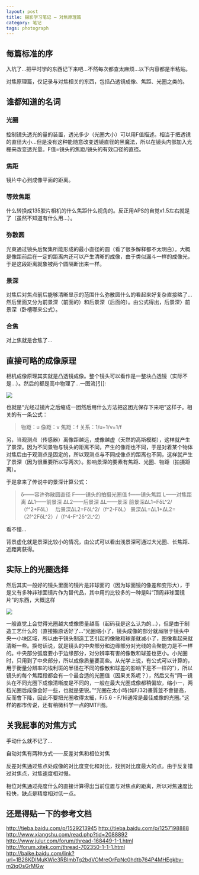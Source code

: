 ```yaml
---
layout: post
title: 摄影学习笔记 – 对焦原理篇
category: 笔记
tags: photograph
---
```

## 每篇标准的序

入坑了…把平时学的东西记下来吧…不然每次都查太麻烦…以下内容都是半粘贴。

对焦原理篇，仅记录与对焦相关的东西，包括凸透镜成像、焦距、光圈之类的。

## 谁都知道的名词

### 光圈

控制镜头透光的量的装置，透光多少（光圈大小）可以用F值描述。相当于把透镜的直径大小…但是没有这种能随意改变透镜直径的黑魔法，所以在镜头内部加入光栅来改变透光量。F值=镜头的焦距/镜头的有效口径的直径。

### 焦距

镜片中心到成像平面的距离。

### 等效焦距

什么转换成135胶片相机的什么焦距什么视角的。反正用APS的自觉x1.5左右就是了（虽然不知道有什么用…）。

### 弥散圆

光束通过镜头后聚集所能形成的最小直径的圆（看了很多解释都不太明白）。大概是像距前后在一定的距离内还可以产生清晰的成像，由于类似漏斗一样的成像光，于是这段距离就象被两个圆隔断出来一样。

### 景深

对焦后对焦点前后能够清晰显示的范围什么弥散圆什么的看起来好复杂直接略了…然后里面又分为前景深（前面的）和后景深（后面的）。由公式得出，后景深〉前景深（卧槽哪来公式）。

### 合焦

对上焦就是合焦了…

## 直接可略的成像原理

相机成像原理其实就是凸透镜成像。整个镜头可以看作是一整块凸透镜（实际不是…）。然后的都是高中物理了…一图流[引]:

![](http://ww4.sinaimg.cn/large/94fef42ejw1ea303m8s5uj20g405m749.jpg)

也就是“光经过镜片之后缩成一团然后用什么方法把这团光保存下来吧”这样子。相关的有一条公式：

> <div>
> 物距：u 
> 像距：v 
> 焦距：f 
> 关系：1/u+1/v=1/f
> </div>

另，当观测点（传感器）离像距越远，成像越虚（天然的高斯模糊），这样就产生了景深。因为不同景物与镜头的距离不同，产生的像距也不同，于是对着某个物体对焦后由于观测点是固定的，所以观测点与不同成像点的距离也不同，这样就产生了景深（因为很重要所以写两次）。影响景深的要素有焦距、光圈、物距（拍摄距离）。

于是拿来了传说中的景深计算公式：
> <div>
> δ——容许弥散圆直径
> F——镜头的拍摄光圈值
> f——镜头焦距
> L——对焦距离
> ΔL1——前景深
> ΔL2——后景深
> ΔL——景深
> 前景深ΔL1=FδL^2/（f^2+FδL）　
> 后景深ΔL2=FδL^2/（f^2-FδL）
> 景深ΔL=ΔL1+ΔL2=（2f^2FδL^2）/（f^4-F^2δ^2L^2）
> </div>

看不懂…

背景虚化就是景深比较小的情况，由公式可以看出浅景深可通过大光圈、长焦距、近距离获得。

## 实际上的光圈选择

然后其实一般好的镜头里面的镜片是非球面的（因为球面镜的像差和变形大），于是又有多种非球面镜片作为替代品，其中用的比较多的一种是叫“顶周非球面镜片”的东西，大概这样

![](http://ww2.sinaimg.cn/large/94fef42ejw1ea3049nijfj20a209sdg7.jpg)

一般直觉上会觉得光圈越大成像质量越高（起码我是这么认为的…），但是由于制造工艺什么的（直接搬原话好了…“光圈缩小了，镜头成像的部分就局限于镜头中央一小块区域，所以由于镜头制造工艺引起的像散和球差就减小了，图像看起来就清晰一些。换句话说，就是镜头的中央部分和边缘部分对光线的会聚能力是不一样的。中央部分弧度要小于边缘部分，对分辨率有害的像散和球差也更小。小光圈时，只用到了中央部分，所以成像质量要高些。从光学上说，有公式可以计算的，用于衡量分辨率的埃利斑的半径在不同的像散和球差的影响下是不一样的”），所以镜头的每个焦距段都会有一个最合适的光圈值（因果关系呢？），然后又有“同一镜头在不同光圈下成像清晰度是不同的，一般在最大光圈成像都稍偏软，缩小一，两档光圈后成像会好一些，也就是更锐。”“光圈在太小時(如F/32)畫質並不會提高，反而會下降，因此不要把光圈收得太細，F/5.6 - F/16通常是最佳成像的光圈。”这样的都市传说，还有稍微科学一点的MTF图。

## 关我屁事的对焦方式

手动什么就不记了…

自动对焦有两种方式——反差对焦和相位对焦

反差对焦通过焦点处成像的对比度变化和对比，找到对比度最大的点。由于反复错过对焦点，对焦速度相对慢。

相位对焦通过亮度什么的直接计算得出当前位置与对焦点的距离，所以对焦速度比较快，缺点是精度相对低一点。

## 还是得贴一下的参考文档

http://tieba.baidu.com/p/1529213945
http://tieba.baidu.com/p/1257198888
http://www.xiangshu.com/read.php?tid=2088892
http://www.julur.com/forum/thread-168449-1-1.html
http://forum.xitek.com/thread-702350-1-1-1.html
http://baike.baidu.com/link?url=1B28KDIMuKWie3RBImbTg2bdVOMreOrFpNc0hdtb764P4MHEgkbv-m2iqOsGrMGw

</div>